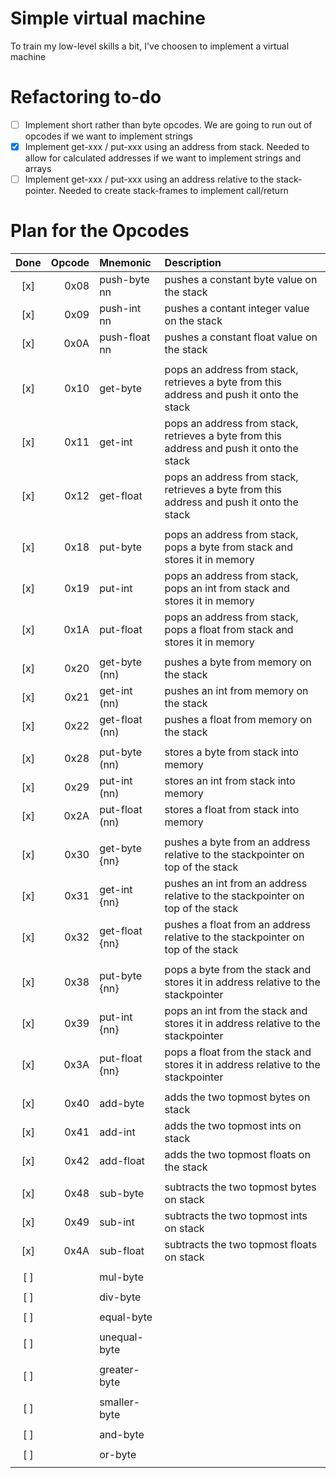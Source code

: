 # Simple virtual machine
To train my low-level skills a bit, I've choosen to implement a virtual machine

# Refactoring to-do
- [ ] Implement short rather than byte opcodes. We are going to run out of opcodes if we want to implement strings
- [x] Implement get-xxx / put-xxx using an address from stack. Needed to allow for calculated addresses if we want to implement strings and arrays
- [ ] Implement get-xxx / put-xxx using an address relative to the stack-pointer. Needed to create stack-frames to implement call/return 

# Plan for the Opcodes
| Done | Opcode | Mnemonic        | Description                                                                               |
|:----:|-------:|:----------------|:----------------------------------------------------------------------------------------- |
| [x]  | 0x08   | push-byte   nn  | pushes a constant byte value on the stack                                                 |
| [x]  | 0x09   | push-int    nn  | pushes a contant integer value on the stack                                               |
| [x]  | 0x0A   | push-float  nn  | pushes a constant float value on the stack                                                |
|      |        |                 |                                                                                           |
| [x]  | 0x10   | get-byte        | pops an address from stack, retrieves a byte from this address and push it onto the stack |
| [x]  | 0x11   | get-int         | pops an address from stack, retrieves a byte from this address and push it onto the stack |
| [x]  | 0x12   | get-float       | pops an address from stack, retrieves a byte from this address and push it onto the stack |
|      |        |                 |                                                                                           |
| [x]  | 0x18   | put-byte        | pops an address from stack, pops a byte from stack and stores it in memory                |
| [x]  | 0x19   | put-int         | pops an address from stack, pops an int from stack and stores it in memory                |
| [x]  | 0x1A   | put-float       | pops an address from stack, pops a float from stack and stores it in memory               |
|      |        |                 |                                                                                           |
| [x]  | 0x20   | get-byte   (nn) | pushes a byte from memory on the stack                                                    |
| [x]  | 0x21   | get-int    (nn) | pushes an int from memory on the stack                                                    |
| [x]  | 0x22   | get-float  (nn) | pushes a float from memory on the stack                                                   |
|      |        |                 |                                                                                           |
| [x]  | 0x28   | put-byte   (nn) | stores a byte from stack into memory                                                      |
| [x]  | 0x29   | put-int    (nn) | stores an int from stack into memory                                                      |
| [x]  | 0x2A   | put-float  (nn) | stores a float from stack into memory                                                     |
|      |        |                 |                                                                                           |
| [x]  | 0x30   | get-byte   {nn} | pushes a byte from an address relative to the stackpointer on top of the stack            |
| [x]  | 0x31   | get-int    {nn} | pushes an int from an address relative to the stackpointer on top of the stack            |
| [x]  | 0x32   | get-float  {nn} | pushes a float from an address relative to the stackpointer on top of the stack           |
|      |        |                 |                                                                                           |
| [x]  | 0x38   | put-byte   {nn} | pops a byte from the stack and stores it in address relative to the stackpointer          |
| [x]  | 0x39   | put-int    {nn} | pops an int from the stack and stores it in address relative to the stackpointer          |
| [x]  | 0x3A   | put-float  {nn} | pops a float from the stack and stores it in address relative to the stackpointer         |
|      |        |                 |                                                                                           |
| [x]  | 0x40   | add-byte        | adds the two topmost bytes on stack                                                       |
| [x]  | 0x41   | add-int         | adds the two topmost ints on stack                                                        |
| [x]  | 0x42   | add-float       | adds the two topmost floats on the stack                                                  |
|      |        |                 |                                                                                           |
| [x]  | 0x48   | sub-byte        | subtracts the two topmost bytes on stack                                                  |
| [x]  | 0x49   | sub-int         | subtracts the two topmost ints on stack                                                   |
| [x]  | 0x4A   | sub-float       | subtracts the two topmost floats on stack                                                 |
|      |        |                 |                                                                                           |
| [ ]  |        | mul-byte        |                                                                                           |
|      |        |                 |                                                                                           |
| [ ]  |        | div-byte        |                                                                                           |
|      |        |                 |                                                                                           |
| [ ]  |        | equal-byte      |                                                                                           |
|      |        |                 |                                                                                           |
| [ ]  |        | unequal-byte    |                                                                                           |
|      |        |                 |                                                                                           |
| [ ]  |        | greater-byte    |                                                                                           |
|      |        |                 |                                                                                           |
| [ ]  |        | smaller-byte    |                                                                                           |
|      |        |                 |                                                                                           |
| [ ]  |        | and-byte        |                                                                                           |
|      |        |                 |                                                                                           |
| [ ]  |        | or-byte         |                                                                                           |
|      |        |                 |                                                                                           |


